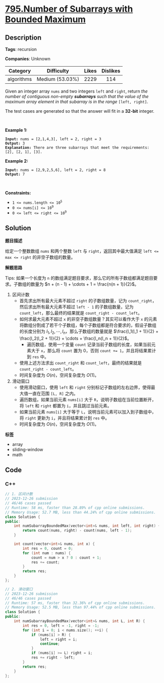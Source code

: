 # [795.Number of Subarrays with Bounded Maximum](https://leetcode.com/problems/number-of-subarrays-with-bounded-maximum/description/)

## Description

**Tags**: recursion

**Companies**: Unknown

|  Category  |   Difficulty    | Likes | Dislikes |
| :--------: | :-------------: | :---: | :------: |
| algorithms | Medium (53.03%) | 2229  |   114    |

<p>Given an integer array <code>nums</code> and two integers <code>left</code> and <code>right</code>, return <em>the number of contiguous non-empty <strong>subarrays</strong> such that the value of the maximum array element in that subarray is in the range </em><code>[left, right]</code>.</p>
<p>The test cases are generated so that the answer will fit in a <strong>32-bit</strong> integer.</p>
<p>&nbsp;</p>
<p><strong class="example">Example 1:</strong></p>
<pre><code><strong>Input:</strong> nums = [2,1,4,3], left = 2, right = 3
<strong>Output:</strong> 3
<strong>Explanation:</strong> There are three subarrays that meet the requirements: [2], [2, 1], [3].</code></pre>
<p><strong class="example">Example 2:</strong></p>
<pre><code><strong>Input:</strong> nums = [2,9,2,5,6], left = 2, right = 8
<strong>Output:</strong> 7</code></pre>
<p>&nbsp;</p>
<p><strong>Constraints:</strong></p>
<ul>
  <li><code>1 &lt;= nums.length &lt;= 10<sup>5</sup></code></li>
  <li><code>0 &lt;= nums[i] &lt;= 10<sup>9</sup></code></li>
  <li><code>0 &lt;= left &lt;= right &lt;= 10<sup>9</sup></code></li>
</ul>

## Solution

**题目描述**

给定一个整数数组 `nums` 和两个整数 `left` 与 `right`，返回其中最大值满足 `left <= max <= right` 的非空子数组的数量。

**解题思路**

Tips: 如果一个长度为 `n` 的数组满足题目要求，那么它的所有子数组都满足题目要求。子数组的数量为 $n + (n - 1) + \cdots + 1 = \frac{n(n + 1)}{2}$。

1. 区间计数
   - 首先求出所有最大元素不超过 `right` 的子数组数量，记为 `count_right`，然后求出所有最大元素不超过 `left - 1` 的子数组数量，记为 `count_left`，那么最终的结果就是 `count_right - count_left`。
   - 如何求最大元素不超过 `x` 的非空子数组数量？其实可以看作大于 `x` 的元素将数组分割成了若干个子数组，每个子数组都是符合要求的，假设子数组的长度分别为 $l_1, l_2, \cdots, l_n$，那么子数组的数量就是 $\frac{l_1(l_1 + 1)}{2} + \frac{l_2(l_2 + 1)}{2} + \cdots + \frac{l_n(l_n + 1)}{2}$。
     - 遍历数组，使用一个变量 `count` 记录当前子数组的长度，如果当前元素大于 `x`，那么将 `count` 置为 0，否则 `count += 1`，并且将结果累计到 `res` 中。
   - 使用上述方法求出 `count_right` 和 `count_left`，最终的结果就是 `count_right - count_left`。
   - 时间复杂度为 $O(n)$，空间复杂度为 $O(1)$。
2. 滑动窗口
   - 使用滑动窗口，使用 `left` 和 `right` 分别标记子数组的左右边界，使得最大值一直在范围 `[L, R]` 之内。
   - 遍历数组，如果当前元素 `nums[i]` 大于 `R`，说明子数组在当前位置断开，将 `left` 和 `right` 都置为 `i`，并且跳过当前元素。
   - 如果当前元素 `nums[i]` 大于等于 `L`，说明当前元素可以加入到子数组中，将 `right` 更新为 `i`，并且将结果累计到 `res` 中。
   - 时间复杂度为 $O(n)$，空间复杂度为 $O(1)$。

**标签**

- array
- sliding-window
- math

<!-- code start -->
## Code

### C++

```cpp
// 1. 区间计数
// 2023-12-26 submission
// 46/46 cases passed
// Runtime: 58 ms, faster than 28.89% of cpp online submissions.
// Memory Usage: 52.7 MB, less than 44.24% of cpp online submissions.
class Solution {
public:
    int numSubarrayBoundedMax(vector<int>& nums, int left, int right) {
        return count(nums, right) - count(nums, left - 1);
    }

    int count(vector<int>& nums, int x) {
        int res = 0, count = 0;
        for (int num : nums) {
            count = num > x ? 0 : count + 1;
            res += count;
        }
        return res;
    }
};
```

```cpp
// 2. 滑动窗口
// 2023-12-26 submission
// 46/46 cases passed
// Runtime: 57 ms, faster than 32.36% of cpp online submissions.
// Memory Usage: 52.5 MB, less than 97.44% of cpp online submissions.
class Solution {
public:
    int numSubarrayBoundedMax(vector<int>& nums, int L, int R) {
        int res = 0, left = -1, right = -1;
        for (int i = 0; i < nums.size(); ++i) {
            if (nums[i] > R) {
                left = right = i;
                continue;
            }
            if (nums[i] >= L) right = i;
            res += right - left;
        }
        return res;
    }
};
```

<!-- code end -->
